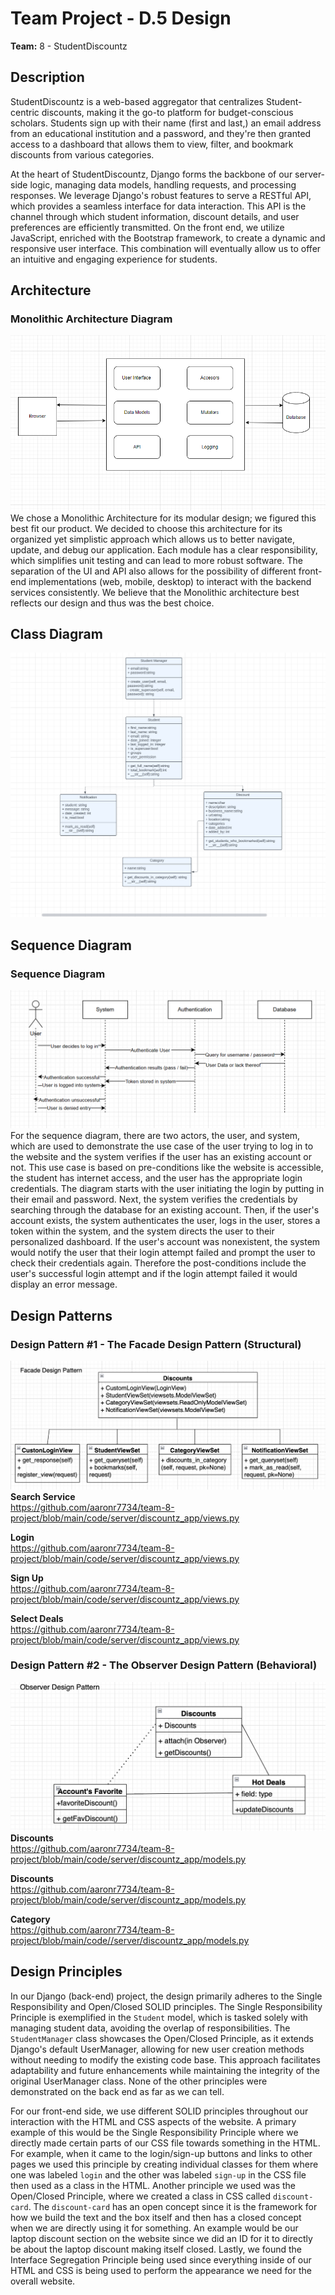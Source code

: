 # Team Project - D.5 Design

**Team:** 8 - StudentDiscountz

## Description

StudentDiscountz is a web-based aggregator that centralizes Student-centric discounts, making it the go-to platform for budget-conscious scholars. Students sign up with their name (first and last,) an email address from an educational institution and a password, and they're then granted access to a dashboard that allows them to view, filter, and bookmark discounts from various categories.

At the heart of StudentDiscountz, Django forms the backbone of our server-side logic, managing data models, handling requests, and processing responses. We leverage Django's robust features to serve a RESTful API, which provides a seamless interface for data interaction. This API is the channel through which student information, discount details, and user preferences are efficiently transmitted. On the front end, we utilize JavaScript, enriched with the Bootstrap framework, to create a dynamic and responsive user interface. This combination will eventually allow us to offer an intuitive and engaging experience for students.
## Architecture
### Monolithic Architecture Diagram 
![Monolithic Architecture](./assets/deliverable-05/Architecture.PNG) <br>
We chose a Monolithic Architecture for its modular design; we figured this best fit our product. We decided to choose this architecture for its organized yet simplistic approach which allows us to better navigate, update, and debug our application. Each module has a clear responsibility, which simplifies unit testing and can lead to more robust software. The separation of the UI and API also allows for the possibility of different front-end implementations (web, mobile, desktop) to interact with the backend services consistently. We believe that the Monolithic architecture best reflects our design and thus was the best choice.

## Class Diagram
![Class Diagram](./assets/deliverable-05/classDiagram.png)

## Sequence Diagram
### Sequence Diagram
![Sequence Diagram](./assets/deliverable-05/sequence_diagram.png)
For the sequence diagram, there are two actors, the user, and system, which are used to demonstrate the use case of the user trying to log in to the website and the system verifies if the user has an existing account or not. This use case is based on pre-conditions like the website is accessible, the student has internet access, and the user has the appropriate login credentials. The diagram starts with the user initiating the login by putting in their email and password. Next, the system verifies the credentials by searching through the database for an existing account. Then, if the user's account exists, the system authenticates the user, logs in the user, stores a token within the system, and the system directs the user to their personalized dashboard. If the user's account was nonexistent, the system would notify the user that their login attempt failed and prompt the user to check their credentials again. Therefore the post-conditions include the user's successful login attempt and if the login attempt failed it would display an error message. 


## Design Patterns
### Design Pattern #1 - The Facade Design Pattern (Structural)
![Facade](./assets/deliverable-05/update_facade_design.png)<br>
**Search Service** <br> 
https://github.com/aaronr7734/team-8-project/blob/main/code/server/discountz_app/views.py 

**Login** <br>
https://github.com/aaronr7734/team-8-project/blob/main/code/server/discountz_app/views.py 

**Sign Up** <br> 
https://github.com/aaronr7734/team-8-project/blob/main/code/server/discountz_app/views.py 

**Select Deals** <br>
https://github.com/aaronr7734/team-8-project/blob/main/code/server/discountz_app/views.py 

###  Design Pattern #2 - The Observer Design Pattern (Behavioral)
![Observer](./assets/deliverable-05/observer_design.png)<br>
**Discounts** <br>
https://github.com/aaronr7734/team-8-project/blob/main/code/server/discountz_app/models.py

**Discounts** <br>
https://github.com/aaronr7734/team-8-project/blob/main/code/server/discountz_app/models.py

**Category** <br> 
https://github.com/aaronr7734/team-8-project/blob/main/code//server/discountz_app/models.py

## Design Principles

In our Django (back-end) project, the design primarily adheres to the Single Responsibility and Open/Closed SOLID principles. The Single Responsibility Principle is exemplified in the `Student` model, which is tasked solely with managing student data, avoiding the overlap of responsibilities. The `StudentManager` class showcases the Open/Closed Principle, as it extends Django's default UserManager, allowing for new user creation methods without needing to modify the existing code base. This approach facilitates adaptability and future enhancements while maintaining the integrity of the original UserManager class. None of the other principles were demonstrated on the back end as far as we can tell.

For our front-end side, we use different SOLID principles throughout our interaction with the HTML and CSS aspects of the website. A primary example of this would be the Single Responsibility Principle where we directly made certain parts of our CSS file towards something in the HTML. For example, when it came to the login/sign-up buttons and links to other pages we used this principle by creating individual classes for them where one was labeled `login` and the other was labeled `sign-up` in the CSS file then used as a class in the HTML. Another principle we used was the Open/Closed Principle, where we created a class in CSS called `discount-card`. The `discount-card` has an open concept since it is the framework for how we build the text and the box itself and then has a closed concept when we are directly using it for something. An example would be our laptop discount section on the website since we did an ID for it to directly be about the laptop discount making itself closed. Lastly, we found the Interface Segregation Principle being used since everything inside of our HTML and CSS is being used to perform the appearance we need for the overall website. 
